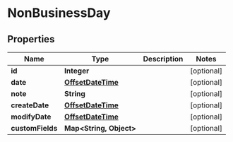 
# NonBusinessDay

## Properties
Name | Type | Description | Notes
------------ | ------------- | ------------- | -------------
**id** | **Integer** |  |  [optional]
**date** | [**OffsetDateTime**](OffsetDateTime.md) |  |  [optional]
**note** | **String** |  |  [optional]
**createDate** | [**OffsetDateTime**](OffsetDateTime.md) |  |  [optional]
**modifyDate** | [**OffsetDateTime**](OffsetDateTime.md) |  |  [optional]
**customFields** | **Map&lt;String, Object&gt;** |  |  [optional]




